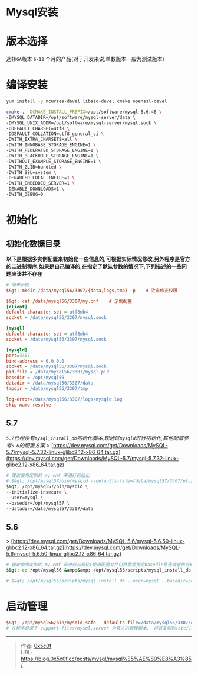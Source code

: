 # Mysql安装


# 版本选择  
选择`GA`版本 `6-12` 个月的产品(对于开发来说,单数版本一般为测试版本)

# 编译安装 
```bash
yum install -y ncurses-devel libaio-devel cmake openssl-devel

cmake . -DCMAKE_INSTALL_PREFIX=/opt/software/mysql-5.6.48 \
-DMYSQL_DATADIR=/opt/software/mysql-server/data \
-DMYSQL_UNIX_ADDR=/opt/software/mysql-server/mysql.sock \
-DDEFAULT_CHARSET=utf8 \
-DDEFAULT_COLLATION=utf8_general_ci \
-DWITH_EXTRA_CHARSETS=all \
-DWITH_INNOBASE_STORAGE_ENGINE=1 \
-DWITH_FEDERATED_STORAGE_ENGINE=1 \
-DWITH_BLACKHOLE_STORAGE_ENGINE=1 \
-DWITHOUT_EXAMPLE_STORAGE_ENGINE=1 \
-DWITH_ZLIB=bundled \
-DWITH_SSL=system \
-DENABLED_LOCAL_INFILE=1 \
-DWITH_EMBEDDED_SERVER=1 \
-DENABLE_DOWNLOADS=1 \
-DWITH_DEBUG=0 
```


# 初始化 
## 初始化数据目录
**以下是根据多实例配置来初始化一些信息的,可根据实际情况修改,另外程序是官方的二进制程序,如果是自己编译的,在指定了默认参数的情况下,下列描述的一些问题应该并不存在**  

```ini
# 简单示例
$&gt; mkdir /data/mysql56/3307/{data,logs,tmp} -p    # 注意修正权限

$&gt; cat /data/mysql56/3307/my.cnf    # 示例配置
[client]
default-character-set = utf8mb4
socket = /data/mysql56/3307/mysql.sock

[mysql]
default-character-set = utf8mb4
socket = /data/mysql56/3307/mysql.sock

[mysqld]
port=3307
bind-address = 0.0.0.0
socket = /data/mysql56/3307/mysql.sock
pid-file = /data/mysql56/3307/mysql.pid
basedir = /opt/mysql56
datadir = /data/mysql56/3307/data
tmpdir = /data/mysql56/3307/tmp

log-error=/data/mysql56/3307/logs/mysqld.log
skip-name-resolve
```

## 5.7 
*`5.7`已经没有`mysql_install_db`初始化脚本,现通过`mysqld`进行初始化,其他配置参考`5.6`的配置方案*
&gt; [https://dev.mysql.com/get/Downloads/MySQL-5.7/mysql-5.7.32-linux-glibc2.12-x86_64.tar.gz](https://dev.mysql.com/get/Downloads/MySQL-5.7/mysql-5.7.32-linux-glibc2.12-x86_64.tar.gz)  

```bash
# 建议使用定制的 my.cnf 来进行初始化
# $&gt; /opt/mysql57/bin/mysqld --defaults-file=/data/mysql57/3307/etc/my.cnf --initialize-insecure --user=mysql
$&gt; /opt/mysql57/bin/mysqld \
--initialize-insecure \
--user=mysql \
--basedir=/opt/mysql57 \
--datadir=/data/mysql57/3307/data
```

## 5.6 
&gt; [https://dev.mysql.com/get/Downloads/MySQL-5.6/mysql-5.6.50-linux-glibc2.12-x86_64.tar.gz](https://dev.mysql.com/get/Downloads/MySQL-5.6/mysql-5.6.50-linux-glibc2.12-x86_64.tar.gz)

```bash
# 建议使用定制的 my.cnf 来进行初始化(使用配置文件仍然需要指定basedir路径或者执行时切换到安装目录,他的这个值是从命令行读取的,没有读取到的话,basedir默认为&#39;.&#39;, mysql_install_db:426 行 )
$&gt; cd /opt/mysql56 &amp;&amp; /opt/mysql56/scripts/mysql_install_db --defaults-file=/data/mysql56/3307/etc/my.cnf  --user=mysql

# $&gt; /opt/mysql56/scripts/mysql_install_db --user=mysql --basedir=/opt/mysql56 --datadir=/data/mysql56/3307/data
```

# 启动管理  
```ini
$&gt; /opt/mysql56/bin/mysqld_safe --defaults-file=/data/mysql56/3307/etc/my.cnf   
# 在程序目录下 support-files/mysql.server 为官方的管理脚本， 将其复制到/etc/init.d/下，systemd重载配置后会自动生成对应名字的systemd管理单元 
```

---

> 作者: [0x5c0f](https://blog.0x5c0f.cc)  
> URL: https://blog.0x5c0f.cc/posts/mysql/mysql%E5%AE%89%E8%A3%85/  

